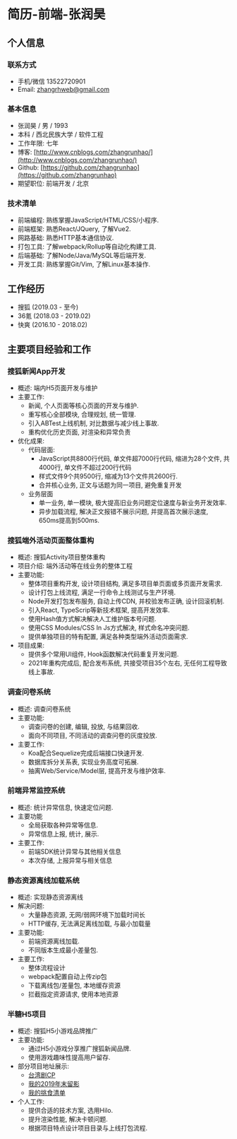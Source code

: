 # 简历-前端-张润昊

## 个人信息

### 联系方式

* 手机/微信 13522720901
* Email: [zhangrhweb@gmail.com](zhangrhweb@gmail.com)

### 基本信息

* 张润昊 / 男 / 1993
* 本科 / 西北民族大学 / 软件工程
* 工作年限: 七年
* 博客: [http://www.cnblogs.com/zhangrunhao/](http://www.cnblogs.com/zhangrunhao/)
* Github: [https://github.com/zhangrunhao](https://github.com/zhangrunhao)
* 期望职位: 前端开发 / 北京

### 技术清单

* 前端编程: 熟练掌握JavaScript/HTML/CSS/小程序.
* 前端框架: 熟悉React/JQuery, 了解Vue2.
* 网路基础: 熟悉HTTP基本通信协议.
* 打包工具: 了解webpack/Rollup等自动化构建工具.
* 后端基础: 了解Node/Java/MySQL等后端开发.
* 开发工具: 熟练掌握Git/Vim, 了解Linux基本操作.

## 工作经历

* 搜狐 (2019.03 - 至今)
* 36氪 (2018.03 - 2019.02)
* 快爽 (2016.10 - 2018.02)

## 主要项目经验和工作

### 搜狐新闻App开发

* 概述: 端内H5页面开发与维护
* 主要工作:
  * 新闻, 个人页面等核心页面的开发与维护.
  * 重写核心全部模块, 合理规划, 统一管理.
  * 引入ABTest上线机制, 对比数据与减少线上事故.
  * 重构优化历史页面, 对渲染和异常负责
* 优化成果:
  * 代码层面:
    * JavaScript共8800行代码, 单文件超7000行代码, 缩进为28个文件, 共4000行, 单文件不超过200行代码
    * 样式文件9个共9500行, 缩减为13个文件共2600行.
    * 合并核心业务, 正文与话题为同一项目, 避免重复开发
  * 业务层面
    * 单一业务, 单一模块, 极大提高旧业务问题定位速度与新业务开发效率.
    * 异步加载流程, 解决正文报错不展示问题, 并提高首次展示速度, 650ms提高到500ms.

### 搜狐端外活动页面整体重构

* 概述: 搜狐Activity项目整体重构
* 项目介绍: 端外活动等在线业务的整体工程
* 主要功能:
  * 整体项目重构开发, 设计项目结构, 满足多项目单页面或多页面开发需求.
  * 设计打包上线流程, 满足一行命令上线测试与生产环境.
  * Node开发打包发布服务, 自动上传CDN, 并校验发布正确, 设计回滚机制.
  * 引入React, TypeScrip等新技术框架, 提高开发效率.
  * 使用Hash值方式解决解决人工维护版本号问题.
  * 使用CSS Modules/CSS In Js方式解决, 样式命名冲突问题.
  * 提供单独项目的特有配置, 满足各种类型端外活动页面需求.
* 项目成果:
  * 提供多个常用UI组件, Hook函数解决代码重复开发问题.
  * 2021年重构完成后, 配合发布系统, 共接受项目35个左右, 无任何工程导致线上事故.

### 调查问卷系统

* 概述: 调查问卷系统
* 主要功能:
  * 调查问卷的创建, 编辑, 投放, 与结果回收.
  * 面向不同项目, 不同活动的调查问卷的灰度投放.
* 主要工作:
  * Koa配合Sequelize完成后端接口快速开发.
  * 数据库拆分关系表, 实现业务高度可拓展.
  * 抽离Web/Service/Model层, 提高开发与维护效率.

### 前端异常监控系统

* 概述: 统计异常信息, 快速定位问题.
* 主要功能
  * 全局获取各种异常等信息.
  * 异常信息上报, 统计, 展示.
* 主要工作:
  * 前端SDK统计异常与其他相关信息
  * 本次存储, 上报异常与相关信息

### 静态资源离线加载系统

* 概述: 实现静态资源离线
* 解决问题:
  * 大量静态资源, 无网/弱网环境下加载时间长
  * HTTP缓存, 无法满足离线加载, 与最小加载量
* 主要功能:
  * 前端资源离线加载.
  * 不同版本生成最小差量包.
* 主要工作:
  * 整体流程设计
  * webpack配置自动上传zip包
  * 下载离线包/差量包, 本地缓存资源
  * 拦截指定资源请求, 使用本地资源

### 半糖H5项目

* 概述: 搜狐H5小游戏品牌推广
* 主要功能:
  * 通过H5小游戏分享推广搜狐新闻品牌.
  * 使用游戏趣味性提高用户留存.
* 部分项目地址展示:
  * [台湾剧CP](https://sugar.k.sohu.com/h5/1907_cp/index.html)
  * [我的2019年末留影](https://sugar.k.sohu.com/h5/1910_year/index.html)
  * [我的挑食清单](https://sugar.k.sohu.com/h5/2007_picky/index.html)
* 个人工作:
  * 提供合适的技术方案, 选用Hilo.
  * 提升渲染性能, 解决卡顿问题.
  * 根据项目特点设计项目目录与上线打包流程.
